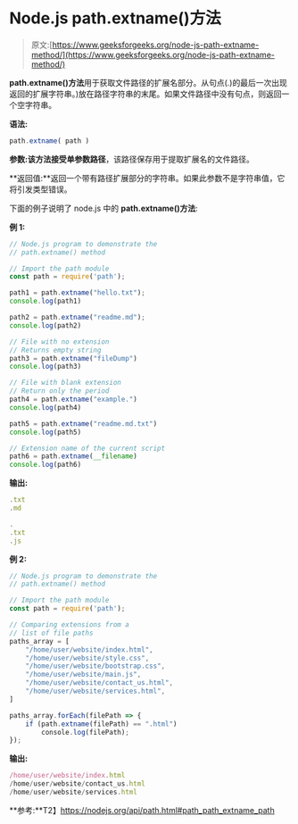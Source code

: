 # Node.js path.extname()方法

> 原文:[https://www.geeksforgeeks.org/node-js-path-extname-method/](https://www.geeksforgeeks.org/node-js-path-extname-method/)

**path.extname()方法**用于获取文件路径的扩展名部分。从句点(.)的最后一次出现返回的扩展字符串。)放在路径字符串的末尾。如果文件路径中没有句点，则返回一个空字符串。

**语法:**

```js
path.extname( path )
```

**参数:**该方法接受单参数**路径**，该路径保存用于提取扩展名的文件路径。

**返回值:**返回一个带有路径扩展部分的字符串。如果此参数不是字符串值，它将引发类型错误。

下面的例子说明了 node.js 中的 **path.extname()方法**:

**例 1:**

```js
// Node.js program to demonstrate the   
// path.extname() method

// Import the path module
const path = require('path');

path1 = path.extname("hello.txt");
console.log(path1)

path2 = path.extname("readme.md");
console.log(path2)

// File with no extension
// Returns empty string
path3 = path.extname("fileDump")
console.log(path3)

// File with blank extension
// Return only the period
path4 = path.extname("example.")
console.log(path4)

path5 = path.extname("readme.md.txt")
console.log(path5)

// Extension name of the current script
path6 = path.extname(__filename)
console.log(path6)
```

**输出:**

```js
.txt
.md

.
.txt
.js
```

**例 2:**

```js
// Node.js program to demonstrate the   
// path.extname() method

// Import the path module
const path = require('path');

// Comparing extensions from a
// list of file paths
paths_array = [
    "/home/user/website/index.html",
    "/home/user/website/style.css",
    "/home/user/website/bootstrap.css",
    "/home/user/website/main.js",
    "/home/user/website/contact_us.html",
    "/home/user/website/services.html",
]

paths_array.forEach(filePath => {
    if (path.extname(filePath) == ".html")
        console.log(filePath);
});
```

**输出:**

```js
/home/user/website/index.html
/home/user/website/contact_us.html
/home/user/website/services.html
```

**参考:**T2】https://nodejs.org/api/path.html#path_path_extname_path